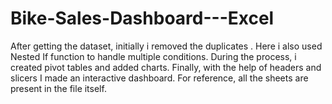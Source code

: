 # Bike-Sales-Dashboard---Excel
After getting the dataset, initially i removed the duplicates . Here i also used Nested If function to handle multiple conditions. During the process,  i created pivot tables and added charts. Finally, with the help of headers and slicers I made an interactive dashboard. For reference, all the sheets are present in the file itself.
